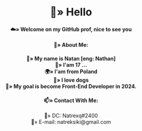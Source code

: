<h1 align="center">
  👋» Hello 
  </h1>
<h4 align="center">☁️» Welcome on my GitHub prof, nice to see you </h4>
<p align="center">

  </p>
  <h4 align="center">🌚» About Me:</h4>
 <h4 align="center">
  🌙» My name is Natan [eng: Nathan]
  <br />
 🌵» I'am 17 ...
  <br />
 🌍» I'am from Poland
  <br />
 🐶» I love dogs
  <br />
  🎯» My goal is become Front-End Developer in 2024.
  
</h4>

 <h4 align="center">📫» Contact With Me:</h4>
 <p align="center">
  🌌» DC: Natrexq#2400  
   <br />
  💬» E-mail: natreksiki@gmail.com  
  </p>
  
 




